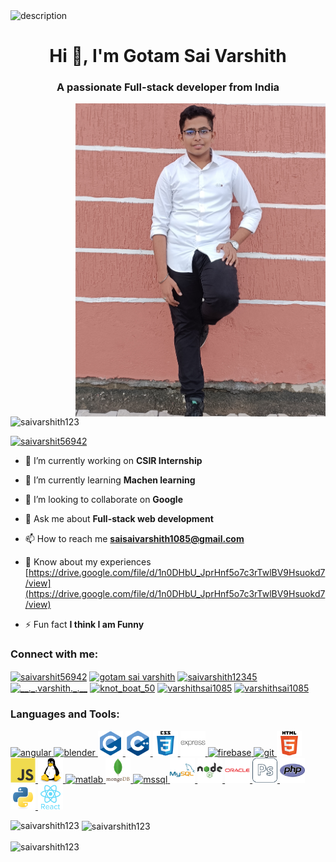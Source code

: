 <img src="https://i.pinimg.com/originals/87/f3/f1/87f3f1425b217691da645e97dbb50d55.gif" alt="description" width="1000" height="200">
<h1 align="center">Hi 👋, I'm Gotam Sai Varshith</h1>
<h3 align="center">A passionate Full-stack developer from India</h3>
<img align="right" alt="Coding" width="400" src="IMG_20230827_172537_866 (1).jpg">

<p align="left"> <img src="https://komarev.com/ghpvc/?username=saivarshith123&label=Profile%20views&color=0e75b6&style=flat" alt="saivarshith123" /> </p>

<p align="left"> <a href="https://twitter.com/saivarshit56942" target="blank"><img src="https://img.shields.io/twitter/follow/saivarshit56942?logo=twitter&style=for-the-badge" alt="saivarshit56942" /></a> </p>

- 🔭 I’m currently working on **CSIR Internship**

- 🌱 I’m currently learning **Machen learning**

- 👯 I’m looking to collaborate on **Google**

- 💬 Ask me about **Full-stack web development**

- 📫 How to reach me **saisaivarshith1085@gmail.com**

- 📄 Know about my experiences [https://drive.google.com/file/d/1n0DHbU_JprHnf5o7c3rTwlBV9Hsuokd7/view](https://drive.google.com/file/d/1n0DHbU_JprHnf5o7c3rTwlBV9Hsuokd7/view)

- ⚡ Fun fact **I think I am Funny**

<h3 align="left">Connect with me:</h3>
<p align="left">
<a href="https://twitter.com/saivarshit56942" target="blank"><img align="center" src="https://raw.githubusercontent.com/rahuldkjain/github-profile-readme-generator/master/src/images/icons/Social/twitter.svg" alt="saivarshit56942" height="30" width="40" /></a>
<a href="https://linkedin.com/in/gotam sai varshith" target="blank"><img align="center" src="https://raw.githubusercontent.com/rahuldkjain/github-profile-readme-generator/master/src/images/icons/Social/linked-in-alt.svg" alt="gotam sai varshith" height="30" width="40" /></a>
<a href="https://kaggle.com/saivarshith12345" target="blank"><img align="center" src="https://raw.githubusercontent.com/rahuldkjain/github-profile-readme-generator/master/src/images/icons/Social/kaggle.svg" alt="saivarshith12345" height="30" width="40" /></a>
<a href="https://instagram.com/__._.varshith._.__" target="blank"><img align="center" src="https://raw.githubusercontent.com/rahuldkjain/github-profile-readme-generator/master/src/images/icons/Social/instagram.svg" alt="__._.varshith._.__" height="30" width="40" /></a>
<a href="https://www.codechef.com/users/knot_boat_50" target="blank"><img align="center" src="https://cdn.jsdelivr.net/npm/simple-icons@3.1.0/icons/codechef.svg" alt="knot_boat_50" height="30" width="40" /></a>
<a href="https://www.hackerrank.com/varshithsai1085" target="blank"><img align="center" src="https://raw.githubusercontent.com/rahuldkjain/github-profile-readme-generator/master/src/images/icons/Social/hackerrank.svg" alt="varshithsai1085" height="30" width="40" /></a>
<a href="https://www.leetcode.com/varshithsai1085" target="blank"><img align="center" src="https://raw.githubusercontent.com/rahuldkjain/github-profile-readme-generator/master/src/images/icons/Social/leet-code.svg" alt="varshithsai1085" height="30" width="40" /></a>
</p>

<h3 align="left">Languages and Tools:</h3>
<p align="left"> <a href="https://angular.io" target="_blank" rel="noreferrer"> <img src="https://angular.io/assets/images/logos/angular/angular.svg" alt="angular" width="40" height="40"/> </a>  <a href="https://www.blender.org/" target="_blank" rel="noreferrer"> <img src="https://download.blender.org/branding/community/blender_community_badge_white.svg" alt="blender" width="40" height="40"/> </a> <a href="https://www.cprogramming.com/" target="_blank" rel="noreferrer"> <img src="https://raw.githubusercontent.com/devicons/devicon/master/icons/c/c-original.svg" alt="c" width="40" height="40"/> </a> <a href="https://www.w3schools.com/cpp/" target="_blank" rel="noreferrer"> <img src="https://raw.githubusercontent.com/devicons/devicon/master/icons/cplusplus/cplusplus-original.svg" alt="cplusplus" width="40" height="40"/> </a> <a href="https://www.w3schools.com/css/" target="_blank" rel="noreferrer"> <img src="https://raw.githubusercontent.com/devicons/devicon/master/icons/css3/css3-original-wordmark.svg" alt="css3" width="40" height="40"/> </a> <a href="https://expressjs.com" target="_blank" rel="noreferrer"> <img src="https://raw.githubusercontent.com/devicons/devicon/master/icons/express/express-original-wordmark.svg" alt="express" width="40" height="40"/> </a> <a href="https://firebase.google.com/" target="_blank" rel="noreferrer"> <img src="https://www.vectorlogo.zone/logos/firebase/firebase-icon.svg" alt="firebase" width="40" height="40"/> </a> <a href="https://git-scm.com/" target="_blank" rel="noreferrer"> <img src="https://www.vectorlogo.zone/logos/git-scm/git-scm-icon.svg" alt="git" width="40" height="40"/> </a> <a href="https://www.w3.org/html/" target="_blank" rel="noreferrer"> <img src="https://raw.githubusercontent.com/devicons/devicon/master/icons/html5/html5-original-wordmark.svg" alt="html5" width="40" height="40"/> </a> <a href="https://developer.mozilla.org/en-US/docs/Web/JavaScript" target="_blank" rel="noreferrer"> <img src="https://raw.githubusercontent.com/devicons/devicon/master/icons/javascript/javascript-original.svg" alt="javascript" width="40" height="40"/> </a> <a href="https://www.linux.org/" target="_blank" rel="noreferrer"> <img src="https://raw.githubusercontent.com/devicons/devicon/master/icons/linux/linux-original.svg" alt="linux" width="40" height="40"/> </a> <a href="https://www.mathworks.com/" target="_blank" rel="noreferrer"> <img src="https://upload.wikimedia.org/wikipedia/commons/2/21/Matlab_Logo.png" alt="matlab" width="40" height="40"/> </a> <a href="https://www.mongodb.com/" target="_blank" rel="noreferrer"> <img src="https://raw.githubusercontent.com/devicons/devicon/master/icons/mongodb/mongodb-original-wordmark.svg" alt="mongodb" width="40" height="40"/> </a> <a href="https://www.microsoft.com/en-us/sql-server" target="_blank" rel="noreferrer"> <img src="https://www.svgrepo.com/show/303229/microsoft-sql-server-logo.svg" alt="mssql" width="40" height="40"/> </a> <a href="https://www.mysql.com/" target="_blank" rel="noreferrer"> <img src="https://raw.githubusercontent.com/devicons/devicon/master/icons/mysql/mysql-original-wordmark.svg" alt="mysql" width="40" height="40"/> </a> <a href="https://nodejs.org" target="_blank" rel="noreferrer"> <img src="https://raw.githubusercontent.com/devicons/devicon/master/icons/nodejs/nodejs-original-wordmark.svg" alt="nodejs" width="40" height="40"/> </a> <a href="https://www.oracle.com/" target="_blank" rel="noreferrer"> <img src="https://raw.githubusercontent.com/devicons/devicon/master/icons/oracle/oracle-original.svg" alt="oracle" width="40" height="40"/> </a> <a href="https://www.photoshop.com/en" target="_blank" rel="noreferrer"> <img src="https://raw.githubusercontent.com/devicons/devicon/master/icons/photoshop/photoshop-line.svg" alt="photoshop" width="40" height="40"/> </a> <a href="https://www.php.net" target="_blank" rel="noreferrer"> <img src="https://raw.githubusercontent.com/devicons/devicon/master/icons/php/php-original.svg" alt="php" width="40" height="40"/> </a> <a href="https://www.python.org" target="_blank" rel="noreferrer"> <img src="https://raw.githubusercontent.com/devicons/devicon/master/icons/python/python-original.svg" alt="python" width="40" height="40"/> </a> <a href="https://reactjs.org/" target="_blank" rel="noreferrer"> <img src="https://raw.githubusercontent.com/devicons/devicon/master/icons/react/react-original-wordmark.svg" alt="react" width="40" height="40"/> </a> </p>

<p><img align="left" src="https://github-readme-stats.vercel.app/api/top-langs?username=saivarshith123&show_icons=true&locale=en&layout=compact" alt="saivarshith123" /></p>

<p>&nbsp;<img align="center" src="https://github-readme-stats.vercel.app/api?username=saivarshith123&show_icons=true&locale=en" alt="saivarshith123" /></p>

<p><img align="center" src="https://github-readme-streak-stats.herokuapp.com/?user=saivarshith123&" alt="saivarshith123" /></p>
